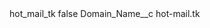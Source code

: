 <?xml version="1.0" encoding="UTF-8"?>
<CustomMetadata xmlns="http://soap.sforce.com/2006/04/metadata" xmlns:xsi="http://www.w3.org/2001/XMLSchema-instance" xmlns:xsd="http://www.w3.org/2001/XMLSchema">
    <label>hot_mail_tk</label>
    <protected>false</protected>
    <values>
        <field>Domain_Name__c</field>
        <value xsi:type="xsd:string">hot-mail.tk</value>
    </values>
</CustomMetadata>
